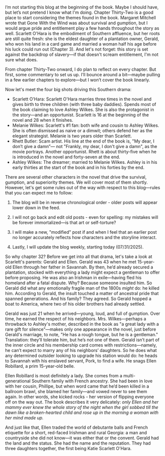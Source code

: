 <p>
I’m not starting this blog at the beginning of the book. Maybe I should have, but let’s not pretend I know what I'm doing. Chapter Thirty-Two is a good place to start considering the themes found in the book. 
Margaret Mitchell wrote that Gone With the Wind was about survival and gumption, but I would argue pride and entitlement play a few hands throughout the story as well. Scarlett O'Hara is the embodiment of 
Southern affluence, but her roots are still quite fresh: she is the eldest daughter of a plantation owner, Gerald, who won his land in a card game and married a woman half his age before his luck could run out 
(Chapter 3). And let's not forget: this story is set against the backdrop of slavery—if that doesn't scream entitlement, I'm not sure what does.
</p>

<p>
From chapter Thirty-Two onward, I do plan to reflect on every chapter. But first, some commentary to set us up.
I’ll bounce around a bit—maybe pulling in a few earlier chapters to explore—but I won’t cover the book linearly.
</p>

<p>
Now let's meet the four big shots driving this Southern drama:

<ul>
  <li>
Scarlett O'Hara:
	Scarlett O'Hara marries three times in the novel and gives birth to three children (with three baby daddies).
	Spends most of the book claiming to love Ashley Wilkes. She is also the protagonist in the story—and an opportunist.
	Scarlett is 16 at the beginning of the novel and 28 when it finishes.
 </li>

<li>
Melanie Wilkes:
	Scarlett's #1 fan: both wife and cousin to Ashley Wilkes. She is often dismissed as naive or a dimwit; others 
	defend her as the elegant strategist. Melanie is two years older than Scarlett.
 </li>

 
<li>
Rhett Butler:
	Scam artist. His line at the end of the book is, "My dear, I don’t give a damn”— not "Frankly, my dear, I don't give a damn", as 
	the movie portrays. Another opportunist. Rhett is about thirty-five when he is introduced in the novel and forty-seven at the end.
</li>

<li>
Ashley Wilkes:
	The dreamer; married to Melanie Wilkes. Ashley is in his early thirties at the start of the book and in his forties by the end.
 </li>
</ul>
</p>

<p>
There are several other characters in the novel that drive the survival, gumption, and superiority themes. We will
cover most of them shortly. However, let's get some rules out of the way with respect to this blog—rules that you can expect me
to follow:

1. The blog will be in reverse chronological order - older posts will appear lower down in the feed.

2. I will not go back and edit old posts - even for spelling: my mistakes will be forever immortalized—is that art or self-torture?

3. I will make a new, "modified" post if and when I feel that an earlier post no longer accurately reflects how characters and the storyline interact.

4. Lastly, I will update the blog weekly, starting today (07/31/2025).
</p>

<p>
So why chapter 32? Before we get into all that drama, let's take a look at Scarlett's parents: Gerald and Ellen. Gerald was 43 when he met 15-year-old 
Ellen through her father in Savannah. By then, he’d already secured a plantation, stocked with everything a lady might expect a gentleman 
to offer before proposing. He was also an Irishman in exile—having fled his homeland after a fatal dispute. Why? Because someone insulted him.
So Gerald did what any emotionally fragile man of the 1800s <em>might</em> do: he killed him. According to Gerald, the insult touched a matter of ancestral 
pride that spanned generations. And his family? They agreed. So Gerald hopped a boat to America, where two of his older brothers had already settled.
</p>
<p>
Gerald was just 21 when he arrived—young, loud, and full of gumption. Over time, he earned the respect of his neighbors. Mrs. Wilkes—perhaps a throwback to 
Ashley's mother, described in the book as "a great lady with a rare gift for silence"—makes only one appearance in the novel, just before Gerald's marriage, 
to note, "He has a rough tongue, but he is a gentleman." Translation: they’ll tolerate him, but he’s not one of them. Gerald isn’t part of the inner circle 
and his membership card comes with restrictions—namely, he can’t expect to marry any of his neighbors’ daughters. So he does what any determined outsider looking 
to upgrade his station would do: he heads to Savannah with his enslaved servant, Pork, to find a wife. He snags Ellen Robillard, a prim 15-year-old belle.
</p>

<p>
Ellen Robillard is most definitely a lady. She comes from a multi-generational Southern family with French ancestry.
She had been in love with her cousin, Phillipe, but when word came that he’d been killed in a ballroom brawl, she blamed 
her family—and vowed never to see them again. In other words, she kicked rocks - her version of flipping everyone off on the way out. 
The book describes it very delicately: <em>only Ellen and her mammy ever knew the whole story of the night when the girl sobbed till the dawn like a broken-hearted child and rose up in the morning a woman with her mind made up.</em>
</p>

<p>
And just like that, Ellen traded the world of debutante balls and French etiquette for a short, red-faced Irishman and rural Georgia: a man and countryside she did not know—it was either that or the convent.
Gerald had the land and the status. She had the name and the reputation. They had three daughters together, the first being Katie Scarlett O'Hara.
</p>
